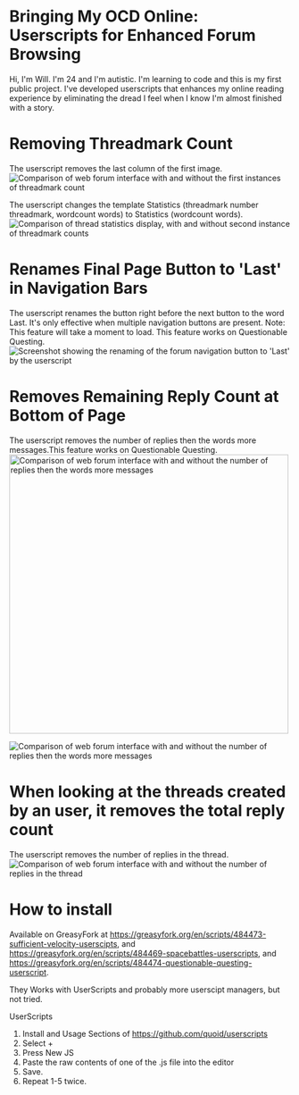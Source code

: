 # Bringing My OCD Online: Userscripts for Enhanced Forum Browsing

 Hi, I'm Will. I'm 24 and I'm autistic. I'm learning to code and this is my first public project. I've developed userscripts that enhances my online reading experience by eliminating the dread I feel when I know I'm almost finished with a story. 
		

# Removing Threadmark Count
 The userscript removes the last column of the first image.		
 ![Comparison of web forum interface with and without the first instances of threadmark count](https://github.com/wkrouse/Bringing-My-OCD-Online/blob/main/images/1st%20threadmark%20count%20removal.png?raw=true)


 The userscript changes the template Statistics (threadmark number threadmark, wordcount words) to Statistics (wordcount words). 		
 ![Comparison of thread statistics display, with and without second instance of threadmark counts](https://github.com/wkrouse/Bringing-My-OCD-Online/blob/main/images/2nd%20Threadmark%20count%20removal.png?raw=true)	

# Renames Final Page Button to 'Last' in Navigation Bars

 The userscript renames the button right before the next button to the word Last. It's  only effective when multiple navigation buttons are present. Note: This feature will take a moment to load. This feature works on Questionable Questing.	
   ![Screenshot showing the renaming of the forum navigation button to 'Last' by the userscript](https://github.com/wkrouse/Bringing-My-OCD-Online/blob/main/images/Rename%20last%20page%20button.png?raw=true)	

# Removes Remaining Reply Count at Bottom of Page
 The userscript removes the number of replies then the words more messages.This feature works on Questionable Questing.
 <img src="https://github.com/wkrouse/Bringing-My-OCD-Online/blob/main/images/images/remaining%20reply%20count%20remover%20horizontal.png?raw=true" alt="Comparison of web forum interface with and without the number of replies then the words more messages" width="500">


![Comparison of web forum interface with and without the number of replies then the words more messages](https://github.com/wkrouse/Bringing-My-OCD-Online/blob/main/images/remaining%20reply%20count%20remover%20vertical.png?raw=true)	

# When looking at the threads created by an user, it removes the total reply count		
 The userscript removes the number of replies in the thread.
 ![Comparison of web forum interface with and without the number of replies in the thread](https://github.com/wkrouse/Bringing-My-OCD-Online/blob/main/images/2nd%20Threadmark%20count%20remover.png?raw=true)	

# How to install
Available on GreasyFork at https://greasyfork.org/en/scripts/484473-sufficient-velocity-userscipts, and https://greasyfork.org/en/scripts/484469-spacebattles-userscripts, and https://greasyfork.org/en/scripts/484474-questionable-questing-userscript.

They Works with UserScripts and probably more userscipt managers, but not tried.

UserScripts
1. Install and Usage Sections of https://github.com/quoid/userscripts
2. Select +
3. Press New JS
4. Paste the raw contents of one of the .js file into the editor
5. Save.
6. Repeat 1-5 twice.
